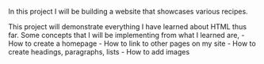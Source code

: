 In this project I will be building a website that showcases various recipes.

This project will demonstrate everything I have learned about HTML thus far.
Some concepts that I will be implementing from what I learned are,
        - How to create a homepage
        - How to link to other pages on my site
        - How to create headings, paragraphs, lists
        - How to add images